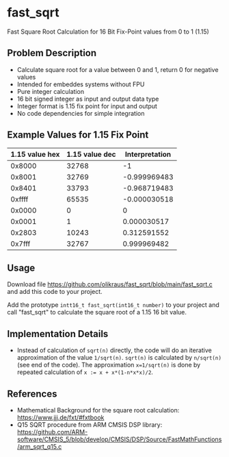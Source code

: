 # fast_sqrt
Fast Square Root Calculation for 16 Bit Fix-Point values from 0 to 1 (1.15) 


## Problem Description
 * Calculate square root for a value between 0 and 1, return 0 for negative values
 * Intended for embeddes systems without FPU
 * Pure integer calculation
 * 16 bit signed integer as input and output data type
 * Integer format is 1.15 fix point for input and output
 * No code dependencies for simple integration 

## Example Values for 1.15 Fix Point

  | 1.15 value hex | 1.15 value dec | Interpretation |
  |---|---|---|
  | 0x8000 | 32768 | -1 |
  | 0x8001 | 32769 | -0.999969483 |
  | 0x8401 | 33793 | -0.968719483 |
  | 0xffff | 65535 | -0.000030518 |
  | 0x0000 | 0 | 0 |
  | 0x0001 | 1 |  0.000030517 |
  | 0x2803 | 10243 | 0.312591552 |
  | 0x7fff | 32767 | 0.999969482 |

## Usage

Download file https://github.com/olikraus/fast_sqrt/blob/main/fast_sqrt.c and add this code to your project.

Add the prototype `intt16_t fast_sqrt(int16_t number)` to your project and call "fast_sqrt" to calculate the square root of a 1.15 16 bit value.

## Implementation Details

 * Instead of calculation of `sqrt(n)` directly, the code will do an iterative approximation of the value `1/sqrt(n)`. `sqrt(n)` is calculated by `n/sqrt(n)` (see end of the code). The approximation `x=1/sqrt(n)` is done by repeated calculation of `x := x + x*(1-n*x*x)/2`. 

## References

 * Mathematical Background for the square root calculation: https://www.jjj.de/fxt/#fxtbook
 * Q15 SQRT procedure from ARM CMSIS DSP library: https://github.com/ARM-software/CMSIS_5/blob/develop/CMSIS/DSP/Source/FastMathFunctions/arm_sqrt_q15.c 
